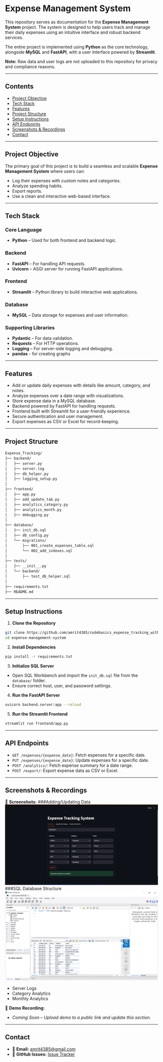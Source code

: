 # Expense Management System

This repository serves as documentation for the **Expense Management System** project. The system is designed to help users track and manage their daily expenses using an intuitive interface and robust backend services.

The entire project is implemented using **Python** as the core technology, alongside **MySQL** and **FastAPI**, with a user interface powered by **Streamlit**.

**Note:** Raw data and user logs are not uploaded to this repository for privacy and compliance reasons.

---

## Contents
- [Project Objective](#project-objective)
- [Tech Stack](#tech-stack)
- [Features](#features)
- [Project Structure](#project-structure)
- [Setup Instructions](#setup-instructions)
- [API Endpoints](#api-endpoints)
- [Screenshots & Recordings](#screenshots--recordings)
- [Contact](#contact)

---

## Project Objective

The primary goal of this project is to build a seamless and scalable **Expense Management System** where users can:
- Log their expenses with custom notes and categories.
- Analyze spending habits.
- Export reports.
- Use a clean and interactive web-based interface.

---

## Tech Stack

### **Core Language**
- **Python** – Used for both frontend and backend logic.

### **Backend**
- **FastAPI** – For handling API requests.
- **Uvicorn** – ASGI server for running FastAPI applications.

### **Frontend**
- **Streamlit** – Python library to build interactive web applications.

### **Database**
- **MySQL** – Data storage for expenses and user information.

### **Supporting Libraries**
- **Pydantic** – For data validation.
- **Requests** – For HTTP operations.
- **Logging** – For server-side logging and debugging.
- **pandas** - for creating graphs

---

## Features

- Add or update daily expenses with details like amount, category, and notes.
- Analyze expenses over a date range with visualizations.
- Store expense data in a MySQL database.
- Backend powered by FastAPI for handling requests.
- Frontend built with Streamlit for a user-friendly experience.
- Secure authentication and user management.
- Export expenses as CSV or Excel for record-keeping.

---

## Project Structure

```bash
Expense_Tracking/
├── backend/
│   ├── server.py
│   ├── server.log
│   ├── db_helper.py
│   ├── logging_setup.py
│
├── frontend/
│   ├── app.py
│   ├── add_update_tab.py
│   ├── analytics_category.py
│   ├── analytics_month.py
│   ├── debugging.py
│
├── database/
│   ├── init_db.sql
│   ├── db_config.py
│   └── migrations/
│       ├── 001_create_expenses_table.sql
│       └── 002_add_indexes.sql
│
├── tests/
│   ├── __init__.py
│   └── backend/
│       ├── test_db_helper.sql
│
├── requirements.txt
├── README.md
```

---

## Setup Instructions

1. **Clone the Repository**
```bash
git clone https://github.com/amrit4385/codebasics_expense_tracking_with_sqlServer_FastAPI_Logging_Streamlit_pyDantic.git
cd expense-management-system
```

2. **Install Dependencies**
```bash
pip install -r requirements.txt
```

3. **Initialize SQL Server**
- Open SQL Workbench and import the `init_db.sql` file from the `database/` folder.
- Ensure correct host, user, and password settings.

4. **Run the FastAPI Server**
```bash
uvicorn backend.server:app --reload
```

5. **Run the Streamlit Frontend**
```bash
streamlit run frontend/app.py
```

---

## API Endpoints

- `GET /expenses/{expense_date}`: Fetch expenses for a specific date.
- `PUT /expenses/{expense_date}`: Update expenses for a specific date.
- `POST /analytics/`: Fetch expense summary for a date range.
- `POST /export/`: Export expense data as CSV or Excel.

---

## Screenshots & Recordings

📸 **Screenshots:**
###Adding/Updating Data
![add update Screenshot](https://github.com/amrit4385/Expense-Management/blob/main/Screenshots/add_update_tab.png)
###SQL Database Structure
![mysql Screenshot](https://github.com/amrit4385/Expense-Management/blob/main/Screenshots/mysql.png)
- Server Logs
- Category Analytics
- Monthly Analytics

🎥 **Demo Recording:**
- _Coming Soon – Upload demo to a public link and update this section._

---

## Contact

- 📧 **Email:** amrit4385@gmail.com
- 🐛 **GitHub Issues:** [Issue Tracker](https://github.com/amrit4385/Expense-Management/issues)

